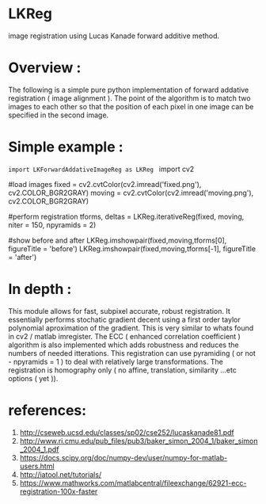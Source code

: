 # LKReg
image registration using Lucas Kanade forward additive method.

# Overview  :
The following is a simple pure python implementation of forward addative registration ( image alignment ). The point of the algorithm is to match two images to each other so that the position of each pixel in one image can be specified in the second image. 

# Simple example  : 

```import LKForwardAddativeImageReg as LKReg ```
import cv2

#load images 
fixed = cv2.cvtColor(cv2.imread('fixed.png'), cv2.COLOR_BGR2GRAY)
moving = cv2.cvtColor(cv2.imread('moving.png'), cv2.COLOR_BGR2GRAY)

#perform registration
tforms, deltas  = LKReg.iterativeReg(fixed, moving, niter = 150, npyramids = 2)

#show before and after
LKReg.imshowpair(fixed,moving,tforms[0], figureTitle = 'before')
LKReg.imshowpair(fixed,moving,tforms[-1], figureTitle = 'after')

# In depth  :
This module allows for fast, subpixel accurate, robust registration. It essentially performs stochatic gradient decent using a first order taylor polynomial aproximation of the gradient. This is very similar to whats found in cv2 / matlab imregister. The ECC ( enhanced correlation coefficient ) algorithm is also implemented which adds robustness and reduces the numbers of needed itterations. This registration can use pyramiding ( or not - npyramids = 1 ) to deal with relatively large transformations. The registration is homography only ( no affine, translation, similarity ...etc options ( yet )). 


# references:
1) http://cseweb.ucsd.edu/classes/sp02/cse252/lucaskanade81.pdf
2) http://www.ri.cmu.edu/pub_files/pub3/baker_simon_2004_1/baker_simon_2004_1.pdf
3) https://docs.scipy.org/doc/numpy-dev/user/numpy-for-matlab-users.html
4) http://iatool.net/tutorials/
5) https://www.mathworks.com/matlabcentral/fileexchange/62921-ecc-registration-100x-faster

